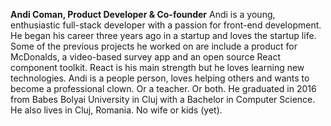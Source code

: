 **Andi Coman, Product Developer & Co-founder** Andi is a young, enthusiastic full-stack developer with a passion for front-end development. He began his career three years ago in a startup and loves the startup life. Some of the previous projects he worked on are include a product for McDonalds, a video-based survey app and an open source React component toolkit. React is his main strength but he loves learning new technologies. Andi is a people person, loves helping others and wants to become a professional clown. Or a teacher. Or both. He graduated in 2016 from Babes Bolyai University in Cluj with a Bachelor in Computer Science. He also lives in Cluj, Romania. No wife or kids (yet).
